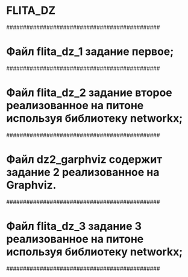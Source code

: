 # FLITA_DZ
##############################################
# Файл flita_dz_1 задание первое;
##############################################
# Файл flita_dz_2 задание второе реализованное на питоне используя библиотеку networkx; 
##############################################
# Файл dz2_garphviz содержит задание 2 реализованное на Graphviz.
##############################################
# Файл flita_dz_3 задание 3 реализованное на питоне используя библиотеку networkx; 
##############################################
